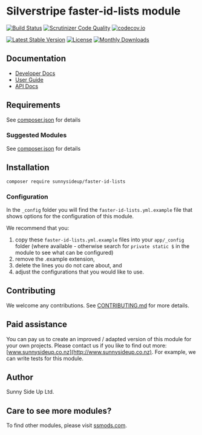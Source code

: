 # Silverstripe faster-id-lists module
[![Build Status](https://travis-ci.org/sunnysideup/silverstripe-faster-id-lists.svg?branch=master)](https://travis-ci.org/sunnysideup/silverstripe-faster-id-lists)
[![Scrutinizer Code Quality](https://scrutinizer-ci.com/g/sunnysideup/silverstripe-faster-id-lists/badges/quality-score.png?b=master)](https://scrutinizer-ci.com/g/sunnysideup/silverstripe-faster-id-lists/?branch=master)
[![codecov.io](https://codecov.io/github/sunnysideup/silverstripe-faster-id-lists/coverage.svg?branch=master)](https://codecov.io/github/sunnysideup/silverstripe-faster-id-lists?branch=master)

[![Latest Stable Version](https://poser.pugx.org/sunnysideup/faster-id-lists/version)](https://packagist.org/packages/sunnysideup/faster-id-lists)
[![License](https://poser.pugx.org/sunnysideup/faster-id-lists/license)](https://packagist.org/packages/sunnysideup/faster-id-lists)
[![Monthly Downloads](https://poser.pugx.org/sunnysideup/faster-id-lists/d/monthly)](https://packagist.org/packages/sunnysideup/faster-id-lists)


## Documentation



 * [Developer Docs](docs/en/INDEX.md)
 * [User Guide](docs/en/userguide.md)
 * [API Docs](http://docs.ssmods.com/sunnysideup/search_simple_smart/classes/Sunnysideup_SearchSimpleSmart_Api_FasterIDLists.xhtml)


## Requirements



See [composer.json](composer.json) for details


### Suggested Modules



See [composer.json](composer.json) for details


## Installation


```
composer require sunnysideup/faster-id-lists
```

### Configuration



In the `_config` folder you will find the `faster-id-lists.yml.example`
file that shows options for the configuration of this module.

We recommend that you:

  1. copy these `faster-id-lists.yml.example` files into your
`app/_config` folder (where available - otherwise search for `private static $` in the module to see what can be configured)
  2. remove the .example extension,
  3. delete the lines you do not care about, and
  4. adjust the configurations that you would like to use.


## Contributing



We welcome any contributions. See [CONTRIBUTING.md](CONTRIBUTING.md) for more details.

## Paid assistance



You can pay us to create an improved / adapted version of this module for your own projects.  Please contact us if you like to find out more: [www.sunnysideup.co.nz](http://www.sunnysideup.co.nz).  For example, we can write tests for this module.  

## Author



Sunny Side Up Ltd.


## Care to see more modules?

To find other modules, please visit [ssmods.com](http://ssmods.com/).
